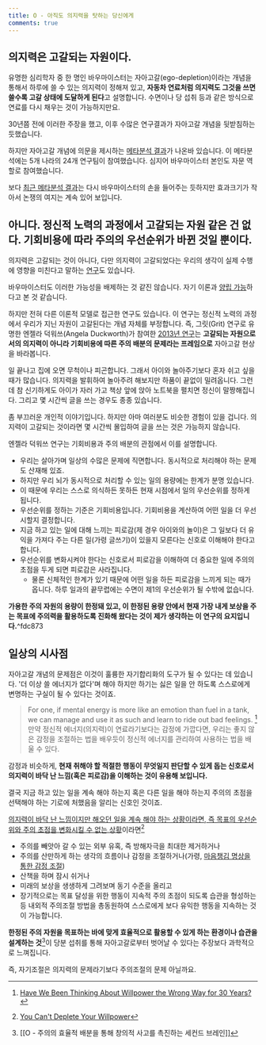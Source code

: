 ```yaml
---
title: O - 아직도 의지력을 탓하는 당신에게
comments: true
---
```


## 의지력은 고갈되는 자원이다.

유명한 심리학자 중 한 명인 바우마이스터는 자아고갈(ego-depletion)이라는 개념을 통해서 하루에 쓸 수 있는 의지력이 정해져 있고, **자동차 연료처럼 의지력도 그것을 쓰면 쓸수록 고갈 상태에 도달하게 된다**고 설명합니다. 수면이나 당 섭취 등과 같은 방식으로 연료를 다시 채우는 것이 가능하지만요.

30년쯤 전에 이러한 주장을 했고, 이후 수많은 연구결과가 자아고갈 개념을 뒷받침하는 듯했습니다.

하지만 자아고갈 개념에 의문을 제시하는 [메타분석 결과](https://pubmed.ncbi.nlm.nih.gov/27474142/)가 나온바 있습니다. 이 메타분석에는 5개 나라의 24개 연구팀이 참여했습니다. 심지어 바우마이스터 본인도 자문 역할로 참여했습니다.

보다 [최근 메타분석 결과](https://journals.sagepub.com/doi/full/10.1177/1948550619887702)는 다시 바우마이스터의 손을 들어주는 듯하지만 효과크기가 작아서 논쟁의 여지는 계속 있어 보입니다.



## 아니다. 정신적 노력의 과정에서 고갈되는 자원 같은 건 없다. 기회비용에 따라 주의의 우선순위가 바뀐 것일 뿐이다.

의지력은 고갈되는 것이 아니다, 다만 의지력이 고갈되었다는 우리의 생각이 실제 수행에 영향을 미친다고 말하는 [연구](https://pubmed.ncbi.nlm.nih.gov/20876879/)도 있습니다.

바우마이스터도 이러한 가능성을 배제하는 것 같진 않습니다. 자기 이론과 [양립 가능](https://www.sciencedirect.com/science/article/abs/pii/S0022103112000509)하다고 본 것 같습니다. 

하지만 전혀 다른 이론적 모델로 접근한 연구도 있습니다. 이 연구는 정신적 노력의 과정에서 우리가 지닌 자원이 고갈된다는 개념 자체를 부정합니다. 즉, 그릿(Grit) 연구로 유명한 엔젤라 덕워쓰(Angela Duckworth)가 참여한 [2013년 연구](https://repository.upenn.edu/cgi/viewcontent.cgi?article=1020&context=psychology_papers)는 **고갈되는 자원으로서의 의지력이 아니라 기회비용에 따른 주의 배분의 문제라는 프레임으로** 자아고갈 현상을 바라봅니다.

일 끝나고 집에 오면 무척이나 피곤합니다. 그래서 아이와 놀아주기보다 혼자 쉬고 싶을 때가 많습니다. 의지력을 발휘하여 놀아주려 해보지만 하품이 끝없이 밀려옵니다. 그런데 참 신기하게도 아이가 자러 가고 책상 앞에 앉아 노트북을 펼치면 정신이 말짱해집니다. 그리고 몇 시간씩 글을 쓰는 경우도 종종 있습니다.

좀 부끄러운 개인적 이야기입니다. 하지만 아마 여러분도 비슷한 경험이 있을 겁니다. 의지력이 고갈되는 것이라면 몇 시간씩 몰입하여 글을 쓰는 것은 가능하지 않습니다.

엔젤라 덕워쓰 연구는 기회비용과 주의 배분의 관점에서 이를 설명합니다.
- 우리는 살아가며 일상의 수많은 문제에 직면합니다. 동시적으로 처리해야 하는 문제도 산재해 있죠.
- 하지만 우리 뇌가 동시적으로 처리할 수 있는 일의 용량에는 한계가 분명 있습니다.
- 이 때문에 우리는 스스로 의식하든 못하든 현재 시점에서 일의 우선순위를 정하게 됩니다.
- 우선순위를 정하는 기준은 기회비용입니다. 기회비용을 계산하여 어떤 일을 더 우선시할지 결정합니다.
- 지금 하고 있는 일에 대해 느끼는 피로감(제 경우 아이와의 놀이)은 그 일보다 더 유익을 가져다 주는 다른 일(가령 글쓰기)이 있을지 모른다는 신호로 이해해야 한다고 합니다. 
- 우선순위를 변화시켜야 한다는 신호로서 피로감을 이해하여 더 중요한 일에 주의의 초점을 두게 되면 피로감은 사라집니다. 
    - 물론 신체적인 한계가 있기 때문에 어떤 일을 하든 피로감을 느끼게 되는 때가 옵니다. 하루 일과의 끝무렵에는 수면이 제1의 우선순위가 될 수밖에 없습니다. 

**가용한 주의 자원의 용량이 한정돼 있고, 이 한정된 용량 안에서 현재 가장 내게 보상을 주는 목표에 주의력을 활용하도록 진화해 왔다는 것이 제가 생각하는 이 연구의 요지입니다.**^fdc873



## 일상의 시사점

자아고갈 개념의 문제점은 이것이 훌륭한 자기합리화의 도구가 될 수 있다는 데 있습니다. '더 이상 쓸 에너지가 없다'며 해야 하지만 하기는 싫은 일을 안 하도록 스스로에게 변명하는 구실이 될 수 있다는 것이죠.

>For one, if mental energy is more like an emotion than fuel in a tank, we can manage and use it as such and learn to ride out bad feelings. [^1]<br>만약 정신적 에너지(의지력)이 연료라기보다는 감정에 가깝다면, 우리는 좋지 않은 감정을 조절하는 법을 배우듯이 정신적 에너지를 관리하여 사용하는 법을 배울 수 있다. 

감정과 비슷하게, **현재 취해야 할 적절한 행동이 무엇일지 판단할 수 있게 돕는 신호로서 의지력이 바닥 난 느낌(혹은 피로감)을 이해하는 것이 유용해 보입니다.**

결국 지금 하고 있는 일을 계속 해야 하는지 혹은 다른 일을 해야 하는지 주의의 초점을 선택해야 하는 기로에 처했음을 알리는 신호인 것이죠.

<u>의지력이 바닥 난 느낌이지만 해오던 일을 계속 해야 하는 상황이라면, 즉 목표의 우선순위와 주의 초점을 변화시킬 수 없는 상황</u>이라면[^2] 
- 주의를 빼앗아 갈 수 있는 외부 유혹, 즉 방해자극을 최대한 제거하거나
- 주의를 산만하게 하는 생각의 흐름이나 감정을 조절하거나(가령, [마음챙김 명상을 통한 감정 조절](https://psycnet.apa.org/record/2017-21402-005))
- 산책을 하며 잠시 쉬거나
- 미래의 보상을 생생하게 그려보며 동기 수준을 올리고
- 장기적으로는 목표 달성을 위한 행동이 지속적 주의 초점이 되도록 습관을 형성하는 등 내외적 주의조절 방법을 총동원하여 스스로에게 보다 유익한 행동을 지속하는 것이 가능합니다.

**한정된 주의 자원을 목표하는 바에 맞게 효율적으로 활용할 수 있게 하는 환경이나 습관을 설계하는 것**[^3]이 당분 섭취를 통해 자아고갈로부터 벗어날 수 있다는 주장보다 과학적으로 느껴집니다. 

즉, 자기조절은 의지력의 문제라기보다 주의조절의 문제 아닐까요.

[^1]: [Have We Been Thinking About Willpower the Wrong Way for 30 Years?](https://hbr.org/2016/11/have-we-been-thinking-about-willpower-the-wrong-way-for-30-years)
[^2]: [You Can't Deplete Your Willpower](https://elemental.medium.com/dont-worry-you-can-t-deplete-your-willpower-a6007b79a4f)
[^3]: [[O - 주의의 효율적 배분을 통해 창의적 사고를 촉진하는 세컨드 브레인]]
